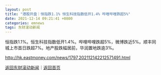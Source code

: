 ```yaml
---
layout: post
title: "港股开盘｜恒指跌1.1% 恒生科技指数低开1.4% 哔哩哔哩跌超5%"
date: 2021-12-14 09:21:41 +0800
categories: emnews
tags: 东财滚动新闻
---
```


恒指跌1.1%。恒生科技指数低开1.4%。哔哩哔哩跌超5%，微博跌近5%。顺丰同城上市首日跌超7%。地产股跌幅居前，华润置地跌逾3%。

<http://hk.eastmoney.com/news/1797,202112142212571491.html>

[返回东财滚动新闻](//finews.withounder.com/emnews/)｜[返回首页](//finews.withounder.com/)